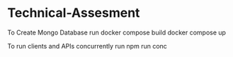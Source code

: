 # Technical-Assesment

To Create Mongo Database run
docker compose build
docker compose up

To run clients and APIs concurrently run
npm run conc
